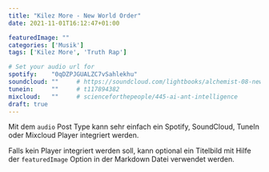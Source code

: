 ```yaml
---
title: "Kilez More - New World Order"
date: 2021-11-01T16:12:47+01:00

featuredImage: ""
categories: ['Musik']
tags: ['Kilez More', 'Truth Rap']

# Set your audio url for
spotify:    "0qDZPJGUALZC7vSahlekhu"
soundcloud: ""     # https://soundcloud.com/lightbooks/alchemist-08-new-world-order-snip
tunein:     ""     # t117894382
mixcloud:   ""     # scienceforthepeople/445-ai-ant-intelligence
draft: true
---
```


Mit dem `audio` Post Type kann sehr einfach ein Spotify, SoundCloud, TuneIn oder Mixcloud Player integriert werden.

Falls kein Player integriert werden soll, kann optional ein Titelbild mit Hilfe der `featuredImage` Option in der Markdown Datei verwendet werden.
